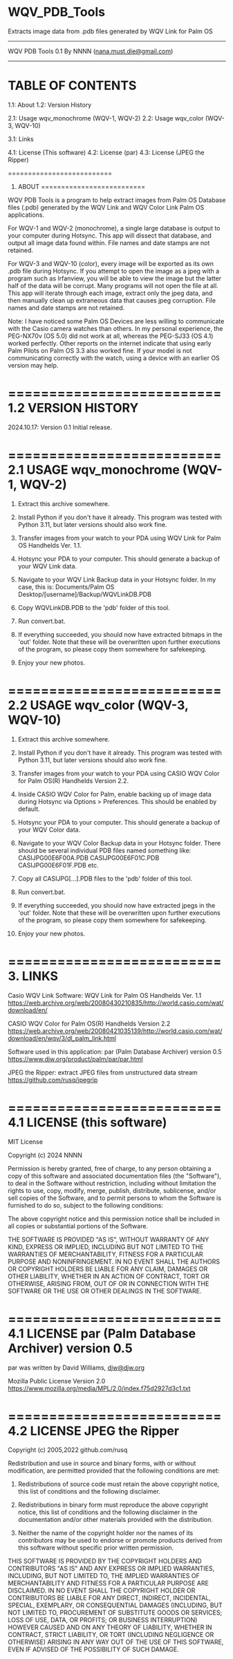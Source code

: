 # WQV_PDB_Tools
 Extracts image data from .pdb files generated by WQV Link for Palm OS
*************************
   WQV PDB Tools 0.1
        By NNNN 
(nana.must.die@gmail.com)
*************************

   TABLE OF CONTENTS
==========================
1.1: About
1.2: Version History

2.1: Usage wqv_monochrome (WQV-1, WQV-2)
2.2: Usage wqv_color (WQV-3, WQV-10)

3.1: Links

4.1: License (This software)
4.2: License (par)
4.3: License (JPEG the Ripper)

==========================
1. ABOUT
==========================

WQV PDB Tools is a program to help extract
images from Palm OS Database files (.pdb)
generated by the WQV Link and WQV Color Link
Palm OS applications.

For WQV-1 and WQV-2 (monochrome), a single large
database is output to your computer during Hotsync.
This app will dissect that database, and output
all image data found within. File names and date
stamps are not retained.

For WQV-3 and WQV-10 (color), every image will be
exported as its own .pdb file during Hotsync. If you
attempt to open the image as a jpeg with a program
such as Irfanview, you will be able to view the image
but the latter half of the data will be corrupt. Many
programs will not open the file at all. This app will
iterate through each image, extract only the jpeg data,
and then manually clean up extraneous data that causes
jpeg corruption. File names and date stamps are not retained.

Note: I have noticed some Palm OS Devices are less willing
to communicate with the Casio camera watches than others.
In my personal experience, the PEG-NX70v (OS 5.0) did not work 
at all, whereas the PEG-SJ33 (OS 4.1) worked perfectly. 
Other reports on the internet indicate that using early 
Palm Pilots on Palm OS 3.3 also worked fine. If your model
is not communicating correctly with the watch, using a device
with an earlier OS version may help.

==========================
1.2 VERSION HISTORY
==========================
2024.10.17: Version 0.1 Initial release.

==========================
2.1 USAGE wqv_monochrome (WQV-1, WQV-2)
==========================
1. Extract this archive somewhere. 

2. Install Python if you don't have it already.
   This program was tested with Python 3.11, but 
   later versions should also work fine.

3. Transfer images from your watch to your PDA
   using WQV Link for Palm OS Handhelds Ver. 1.1.

4. Hotsync your PDA to your computer. 
   This should generate a backup of your WQV Link data.

5. Navigate to your WQV Link Backup data in your Hotsync folder.
   In my case, this is:
   Documents/Palm OS Desktop/[username]/Backup/WQVLinkDB.PDB

6. Copy WQVLinkDB.PDB to the 'pdb' folder of this tool.

7. Run convert.bat.

8. If everything succeeded, you should now have extracted bitmaps
   in the 'out' folder. Note that these will be overwritten upon further
   executions of the program, so please copy them somewhere for safekeeping.

9. Enjoy your new photos.


==========================
2.2 USAGE wqv_color (WQV-3, WQV-10)
==========================
1. Extract this archive somewhere. 

2. Install Python if you don't have it already.
   This program was tested with Python 3.11, but 
   later versions should also work fine.

3. Transfer images from your watch to your PDA using 
   CASIO WQV Color for Palm OS(R) Handhelds Version 2.2.

4. Inside CASIO WQV Color for Palm, enable backing up of
   image data during Hotsync via Options > Preferences.
   This should be enabled by default.

5. Hotsync your PDA to your computer. This should 
   generate a backup of your WQV Color data.

6. Navigate to your WQV Color Backup data in your Hotsync folder.
   There should be several individual PDB files named something like:
   CASIJPG00E6F00A.PDB
   CASIJPG00E6F01C.PDB
   CASIJPG00E6F01F.PDB
   etc.

7. Copy all CASIJPG[...].PDB files to the 'pdb' folder of this tool.

8. Run convert.bat.

9. If everything succeeded, you should now have extracted jpegs
   in the 'out' folder. Note that these will be overwritten upon further
   executions of the program, so please copy them somewhere for safekeeping.

9. Enjoy your new photos.


==========================
3. LINKS
==========================

Casio WQV Link Software:
WQV Link for Palm OS Handhelds Ver. 1.1
https://web.archive.org/web/20080430210835/http://world.casio.com/wat/download/en/

CASIO WQV Color for Palm OS(R) Handhelds Version 2.2
https://web.archive.org/web/20080421035139/http://world.casio.com/wat/download/en/wqv/3/dl_palm_link.html

Software used in this application:
par (Palm Database Archiver) version 0.5
https://www.djw.org/product/palm/par/par.html

JPEG the Ripper: extract JPEG files from unstructured data stream
https://github.com/rusq/jpegrip

==========================
4.1 LICENSE (this software)
==========================
MIT License

Copyright (c) 2024 NNNN

Permission is hereby granted, free of charge, to any person obtaining a copy
of this software and associated documentation files (the "Software"), to deal
in the Software without restriction, including without limitation the rights
to use, copy, modify, merge, publish, distribute, sublicense, and/or sell
copies of the Software, and to permit persons to whom the Software is
furnished to do so, subject to the following conditions:

The above copyright notice and this permission notice shall be included in all
copies or substantial portions of the Software.

THE SOFTWARE IS PROVIDED "AS IS", WITHOUT WARRANTY OF ANY KIND, EXPRESS OR
IMPLIED, INCLUDING BUT NOT LIMITED TO THE WARRANTIES OF MERCHANTABILITY,
FITNESS FOR A PARTICULAR PURPOSE AND NONINFRINGEMENT. IN NO EVENT SHALL THE
AUTHORS OR COPYRIGHT HOLDERS BE LIABLE FOR ANY CLAIM, DAMAGES OR OTHER
LIABILITY, WHETHER IN AN ACTION OF CONTRACT, TORT OR OTHERWISE, ARISING FROM,
OUT OF OR IN CONNECTION WITH THE SOFTWARE OR THE USE OR OTHER DEALINGS IN THE
SOFTWARE.


==========================
4.1 LICENSE par (Palm Database Archiver) version 0.5
==========================
par was written by David Williams, djw@djw.org

Mozilla Public License Version 2.0
https://www.mozilla.org/media/MPL/2.0/index.f75d2927d3c1.txt


==========================
4.2 LICENSE JPEG the Ripper
==========================

Copyright (c) 2005,2022 github.com/rusq

Redistribution and use in source and binary forms, with or without modification,
are permitted provided that the following conditions are met:

1. Redistributions of source code must retain the above copyright notice, this
   list of conditions and the following disclaimer.

2. Redistributions in binary form must reproduce the above copyright notice,
   this list of conditions and the following disclaimer in the documentation
   and/or other materials provided with the distribution.

3. Neither the name of the copyright holder nor the names of its contributors
   may be used to endorse or promote products derived from this software without
   specific prior written permission.

THIS SOFTWARE IS PROVIDED BY THE COPYRIGHT HOLDERS AND CONTRIBUTORS "AS IS" AND
ANY EXPRESS OR IMPLIED WARRANTIES, INCLUDING, BUT NOT LIMITED TO, THE IMPLIED
WARRANTIES OF MERCHANTABILITY AND FITNESS FOR A PARTICULAR PURPOSE ARE
DISCLAIMED. IN NO EVENT SHALL THE COPYRIGHT HOLDER OR CONTRIBUTORS BE LIABLE FOR
ANY DIRECT, INDIRECT, INCIDENTAL, SPECIAL, EXEMPLARY, OR CONSEQUENTIAL DAMAGES
(INCLUDING, BUT NOT LIMITED TO, PROCUREMENT OF SUBSTITUTE GOODS OR SERVICES;
LOSS OF USE, DATA, OR PROFITS; OR BUSINESS INTERRUPTION) HOWEVER CAUSED AND ON
ANY THEORY OF LIABILITY, WHETHER IN CONTRACT, STRICT LIABILITY, OR TORT
(INCLUDING NEGLIGENCE OR OTHERWISE) ARISING IN ANY WAY OUT OF THE USE OF THIS
SOFTWARE, EVEN IF ADVISED OF THE POSSIBILITY OF SUCH DAMAGE.
